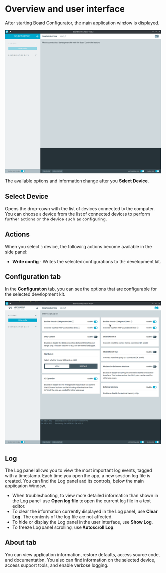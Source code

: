 # Overview and user interface

After starting Board Configurator, the main application window is displayed.

![Board Configurator application window](./screenshots/board_configurator_overview.png "Board Configurator application window")

The available options and information change after you **Select Device**.

## Select Device

Opens the drop-down with the list of devices connected to the computer. You can choose a device from the list of connected devices to perform further actions on the device such as configuring.

## Actions

When you select a device, the following actions become available in the side panel:

- **Write config** - Writes the selected configurations to the development kit.

## Configuration tab

In the **Configuration** tab, you can see the options that are configurable for the selected development kit.

![Board Configurator configuration tab](./screenshots/board_configurator_connected.png "Board Configurator configuration tab")

## Log

The Log panel allows you to view the most important log events, tagged with a timestamp. Each time you open the app, a new session log file is created. You can find the Log panel and its controls, below the main application Window.

- When troubleshooting, to view more detailed information than shown in the Log panel, use **Open log file** to open the current log file in a text editor.
- To clear the information currently displayed in the Log panel, use **Clear Log**. The contents of the log file are not affected.
- To hide or display the Log panel in the user interface, use **Show Log**.
- To freeze Log panel scrolling, use **Autoscroll Log**.

## About tab

You can view application information, restore defaults, access source code, and documentation. You also can find information on the selected device, access support tools, and enable verbose logging.